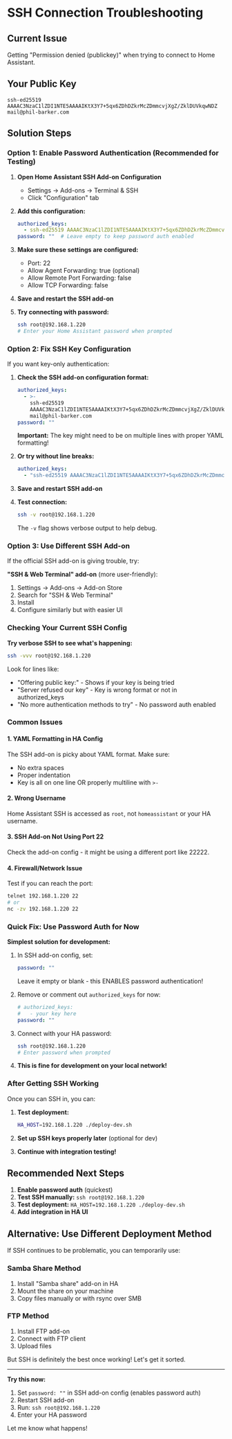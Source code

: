 # SSH Connection Troubleshooting

## Current Issue

Getting "Permission denied (publickey)" when trying to connect to Home Assistant.

## Your Public Key

```
ssh-ed25519 AAAAC3NzaC1lZDI1NTE5AAAAIKtX3Y7+5qx6ZDhDZkrMcZDmmcvjXgZ/ZklDUVkqwNDZ mail@phil-barker.com
```

## Solution Steps

### Option 1: Enable Password Authentication (Recommended for Testing)

1. **Open Home Assistant SSH Add-on Configuration**
   - Settings → Add-ons → Terminal & SSH
   - Click "Configuration" tab

2. **Add this configuration:**

   ```yaml
   authorized_keys:
     - ssh-ed25519 AAAAC3NzaC1lZDI1NTE5AAAAIKtX3Y7+5qx6ZDhDZkrMcZDmmcvjXgZ/ZklDUVkqwNDZ mail@phil-barker.com
   password: ""  # Leave empty to keep password auth enabled
   ```

3. **Make sure these settings are configured:**
   - Port: 22
   - Allow Agent Forwarding: true (optional)
   - Allow Remote Port Forwarding: false
   - Allow TCP Forwarding: false

4. **Save and restart the SSH add-on**

5. **Try connecting with password:**

   ```bash
   ssh root@192.168.1.220
   # Enter your Home Assistant password when prompted
   ```

### Option 2: Fix SSH Key Configuration

If you want key-only authentication:

1. **Check the SSH add-on configuration format:**

   ```yaml
   authorized_keys:
     - >-
       ssh-ed25519
       AAAAC3NzaC1lZDI1NTE5AAAAIKtX3Y7+5qx6ZDhDZkrMcZDmmcvjXgZ/ZklDUVkqwNDZ
       mail@phil-barker.com
   password: ""
   ```

   **Important:** The key might need to be on multiple lines with proper YAML formatting!

2. **Or try without line breaks:**

   ```yaml
   authorized_keys:
     - "ssh-ed25519 AAAAC3NzaC1lZDI1NTE5AAAAIKtX3Y7+5qx6ZDhDZkrMcZDmmcvjXgZ/ZklDUVkqwNDZ mail@phil-barker.com"
   ```

3. **Save and restart SSH add-on**

4. **Test connection:**

   ```bash
   ssh -v root@192.168.1.220
   ```

   The `-v` flag shows verbose output to help debug.

### Option 3: Use Different SSH Add-on

If the official SSH add-on is giving trouble, try:

**"SSH & Web Terminal" add-on** (more user-friendly):

1. Settings → Add-ons → Add-on Store
2. Search for "SSH & Web Terminal"
3. Install
4. Configure similarly but with easier UI

### Checking Your Current SSH Config

**Try verbose SSH to see what's happening:**

```bash
ssh -vvv root@192.168.1.220
```

Look for lines like:

- "Offering public key:" - Shows if your key is being tried
- "Server refused our key" - Key is wrong format or not in authorized_keys
- "No more authentication methods to try" - No password auth enabled

### Common Issues

#### 1. YAML Formatting in HA Config

The SSH add-on is picky about YAML format. Make sure:

- No extra spaces
- Proper indentation
- Key is all on one line OR properly multiline with `>-`

#### 2. Wrong Username

Home Assistant SSH is accessed as `root`, not `homeassistant` or your HA username.

#### 3. SSH Add-on Not Using Port 22

Check the add-on config - it might be using a different port like 22222.

#### 4. Firewall/Network Issue

Test if you can reach the port:

```bash
telnet 192.168.1.220 22
# or
nc -zv 192.168.1.220 22
```

### Quick Fix: Use Password Auth for Now

**Simplest solution for development:**

1. In SSH add-on config, set:

   ```yaml
   password: ""
   ```

   Leave it empty or blank - this ENABLES password authentication!

2. Remove or comment out `authorized_keys` for now:

   ```yaml
   # authorized_keys:
   #   - your key here
   password: ""
   ```

3. Connect with your HA password:

   ```bash
   ssh root@192.168.1.220
   # Enter password when prompted
   ```

4. **This is fine for development on your local network!**

### After Getting SSH Working

Once you can SSH in, you can:

1. **Test deployment:**

   ```bash
   HA_HOST=192.168.1.220 ./deploy-dev.sh
   ```

2. **Set up SSH keys properly later** (optional for dev)

3. **Continue with integration testing!**

## Recommended Next Steps

1. **Enable password auth** (quickest)
2. **Test SSH manually:** `ssh root@192.168.1.220`
3. **Test deployment:** `HA_HOST=192.168.1.220 ./deploy-dev.sh`
4. **Add integration in HA UI**

## Alternative: Use Different Deployment Method

If SSH continues to be problematic, you can temporarily use:

### Samba Share Method

1. Install "Samba share" add-on in HA
2. Mount the share on your machine
3. Copy files manually or with rsync over SMB

### FTP Method  

1. Install FTP add-on
2. Connect with FTP client
3. Upload files

But SSH is definitely the best once working! Let's get it sorted.

---

**Try this now:**

1. Set `password: ""` in SSH add-on config (enables password auth)
2. Restart SSH add-on
3. Run: `ssh root@192.168.1.220`
4. Enter your HA password

Let me know what happens!
